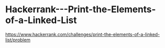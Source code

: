 # Hackerrank---Print-the-Elements-of-a-Linked-List

https://www.hackerrank.com/challenges/print-the-elements-of-a-linked-list/problem
